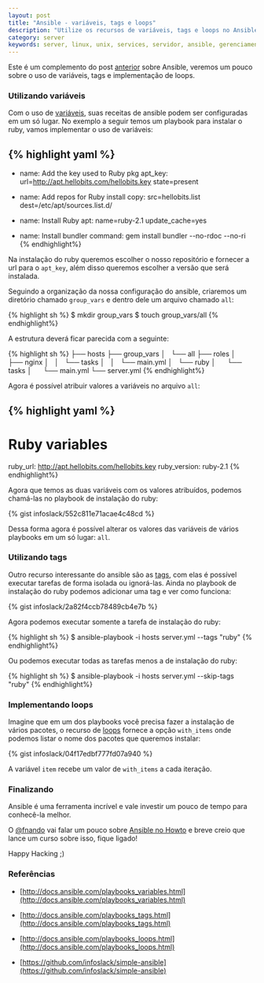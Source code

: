 ```yaml
---
layout: post
title: "Ansible - variáveis, tags e loops"
description: "Utilize os recursos de variáveis, tags e loops no Ansible"
category: server
keywords: server, linux, unix, services, servidor, ansible, gerenciamento, ssh, provisionamento
---
```


Este é um complemento do post [anterior](http://infoslack.com/server/automatize-o-gerenciamento-de-servidores-com-ansible/) sobre Ansible, veremos um pouco
sobre o uso de variáveis, tags e implementação de loops.

### Utilizando variáveis

Com o uso de [variáveis](http://docs.ansible.com/playbooks_variables.html), suas receitas de ansible podem ser configuradas em um só
lugar. No exemplo a seguir temos um playbook para instalar o ruby, vamos implementar o
uso de variáveis:

{% highlight yaml %}
---
- name: Add the key used to Ruby pkg
  apt_key: url=http://apt.hellobits.com/hellobits.key state=present

- name: Add repos for Ruby install
  copy: src=hellobits.list dest=/etc/apt/sources.list.d/

- name: Install Ruby
  apt: name=ruby-2.1 update_cache=yes

- name: Install bundler
  command: gem install bundler --no-rdoc --no-ri
{% endhighlight%}

Na instalação do ruby queremos escolher o nosso repositório e fornecer a  url
para o `apt_key`, além disso queremos escolher a versão que será instalada.

Seguindo a organização da nossa configuração do ansible, criaremos um
diretório chamado `group_vars` e dentro dele um arquivo chamado `all`:

{% highlight sh %}
$ mkdir group_vars
$ touch group_vars/all
{% endhighlight%}

A estrutura deverá ficar parecida com a seguinte:

{% highlight sh %}
├── hosts
├── group_vars
│   └── all
├── roles
│   ├── nginx
│   │   └── tasks
│   │       └── main.yml
│   └── ruby
│       └── tasks
│           └── main.yml
└── server.yml
{% endhighlight%}

Agora é possível atribuir valores a variáveis no arquivo `all`:

{% highlight yaml %}
---
# Ruby variables
ruby_url: http://apt.hellobits.com/hellobits.key
ruby_version: ruby-2.1
{% endhighlight%}

Agora que temos as duas variáveis com os valores atribuídos, podemos chamá-las
no playbook de instalação do ruby:

{% gist infoslack/552c811e71acae4c48cd %}

Dessa forma agora é possível alterar os valores das variáveis de vários
playbooks em um só lugar: `all`.

### Utilizando tags

Outro recurso interessante do ansible são as [tags](http://docs.ansible.com/playbooks_tags.html), com elas é possível
executar tarefas de forma isolada ou ignorá-las. Ainda no playbook de
instalação do ruby podemos adicionar uma tag e ver como funciona:

{% gist infoslack/2a82f4ccb78489cb4e7b %}

Agora podemos executar somente a tarefa de instalação do ruby:

{% highlight sh %}
$ ansible-playbook -i hosts server.yml --tags "ruby"
{% endhighlight%}

Ou podemos executar todas as tarefas menos a de instalação do ruby:

{% highlight sh %}
$ ansible-playbook -i hosts server.yml --skip-tags "ruby"
{% endhighlight%}

### Implementando loops

Imagine que em um dos playbooks você precisa fazer a instalação de vários
pacotes, o recurso de [loops](http://docs.ansible.com/playbooks_loops.html) fornece a opção `with_items` onde podemos
listar o nome dos pacotes que queremos instalar:

{% gist infoslack/04f17edbf777fd07a940 %}

A variável `item` recebe um valor de `with_items` a cada iteração.

### Finalizando

Ansible é uma ferramenta incrível e vale investir um pouco de tempo para
conhecê-la melhor.

O [@fnando](https://twitter.com/fnando) vai falar um pouco sobre [Ansible no Howto](http://howtocode.com.br/cursos/ansible) e breve
creio que lance um curso sobre isso, fique ligado!

Happy Hacking ;)

### Referências

- [http://docs.ansible.com/playbooks_variables.html](http://docs.ansible.com/playbooks_variables.html)

- [http://docs.ansible.com/playbooks_tags.html](http://docs.ansible.com/playbooks_tags.html)

- [http://docs.ansible.com/playbooks_loops.html](http://docs.ansible.com/playbooks_loops.html)

- [https://github.com/infoslack/simple-ansible](https://github.com/infoslack/simple-ansible)
